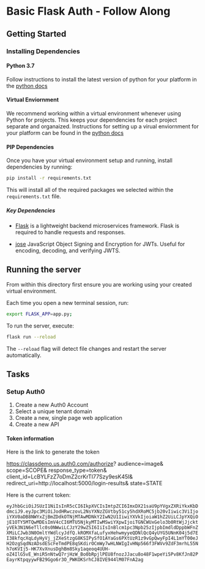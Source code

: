 # Basic Flask Auth - Follow Along

## Getting Started

### Installing Dependencies

#### Python 3.7

Follow instructions to install the latest version of python for your platform in the [python docs](https://docs.python.org/3/using/unix.html#getting-and-installing-the-latest-version-of-python)

#### Virtual Enviornment

We recommend working within a virtual environment whenever using Python for projects. This keeps your dependencies for each project separate and organaized. Instructions for setting up a virual enviornment for your platform can be found in the [python docs](https://packaging.python.org/guides/installing-using-pip-and-virtual-environments/)

#### PIP Dependencies

Once you have your virtual environment setup and running, install dependencies by running:

```bash
pip install -r requirements.txt
```

This will install all of the required packages we selected within the `requirements.txt` file.

##### Key Dependencies

- [Flask](http://flask.pocoo.org/)  is a lightweight backend microservices framework. Flask is required to handle requests and responses.

- [jose](https://python-jose.readthedocs.io/en/latest/) JavaScript Object Signing and Encryption for JWTs. Useful for encoding, decoding, and verifying JWTS.

## Running the server

From within this directory first ensure you are working using your created virtual environment.

Each time you open a new terminal session, run:

```bash
export FLASK_APP=app.py;
```

To run the server, execute:

```bash
flask run --reload
```

The `--reload` flag will detect file changes and restart the server automatically.

## Tasks

### Setup Auth0

1. Create a new Auth0 Account
2. Select a unique tenant domain
3. Create a new, single page web application
4. Create a new API

#### Token information
Here is the link to generate the token

https://classdemo.us.auth0.com/authorize?
  audience=image&
  scope=SCOPE&
  response_type=token&
  client_id=LcBYLFzZ7oDmZ2crKrTI77Szy9esK45l&
  redirect_uri=http://localhost:5000/login-results&
  state=STATE

Here is the current token: 

`eyJhbGciOiJSUzI1NiIsInR5cCI6IkpXVCIsImtpZCI6ImxDX21saU9pYVgxZXRiYkxKbDdmciJ9.eyJpc3MiOiJodHRwczovL2NsYXNzZGVtby51cy5hdXRoMC5jb20vIiwic3ViIjoiYXV0aDB8NWYxZjBmZDdkOTNjMTAwMDNkY2IwN2U1IiwiYXVkIjoiaW1hZ2UiLCJpYXQiOjE1OTY5MTQwMDEsImV4cCI6MTU5NjkyMTIwMSwiYXpwIjoiTGNCWUxGelo3b0RtWjJjcktyVEk3N1N6eTllc0s0NWwiLCJzY29wZSI6IiIsInBlcm1pc3Npb25zIjpbImdldDppbWFnZXMiLCJwb3N0OmltYWdlcyJdfQ.kROMXfaLufyxHehwmyyeQDNlQcQ4yUYG5UNnK04j5d7EI38kfqcXqLdyHyVj_jZXeStzgG8KSIPySfO1AYaGs6PXtUzR1z9vGpQwyFpI4L1mYT00eJH2OzgSqdNzADsdEScFeTmdPE8qSKdirOCmWy7wHLNWIgIvHNp566f3FWVv9ZdF3mrhL55Nh7oKVIj5-HK7XvXnusDghBm8Sky1aqeoq4UUH-oZ4IlG5vE_WniR5nNtwQ7rjHzW_Bo0bRpjlPEU8fnozJJacu8o48F1wpeYi5Pv8KfJn82PEayrKtpqyywFB29Ggo6r3O_PWKOKSrhCJ8IVE944lM07FnA2ag`